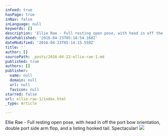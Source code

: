 ```yaml
---
inFeed: true
hasPage: true
inNav: false
inLanguage: null
keywords: []
description: 'Ellie Rae - Full resting open pose, with head in off the port bow orientation, double port side arm flop, and a listing hooked tail. Spectacular! '
datePublished: '2016-04-23T05:18:54.168Z'
dateModified: '2016-04-23T05:14:15.550Z'
title: ''
author: []
sourcePath: _posts/2016-04-22-ellie-rae-1.md
published: true
authors: []
publisher:
  name: null
  domain: null
  url: null
  favicon: null
starred: false
url: ellie-rae-1/index.html
_type: Article

---
```

Ellie Rae - Full resting open pose, with head in off the port bow orientation, double port side arm flop, and a listing hooked tail. Spectacular! ![](https://the-grid-user-content.s3-us-west-2.amazonaws.com/9a7f3129-6888-4c17-b739-b54472e07dcb.jpg)